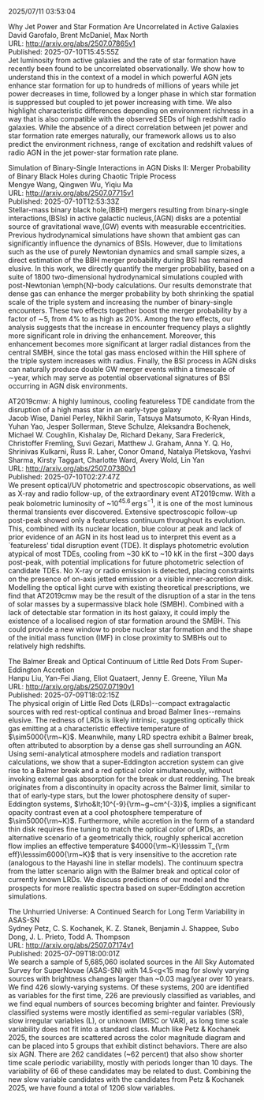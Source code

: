 2025/07/11 03:53:04  

Why Jet Power and Star Formation Are Uncorrelated in Active Galaxies  
David Garofalo, Brent McDaniel, Max North  
URL: http://arxiv.org/abs/2507.07865v1  
Published: 2025-07-10T15:45:55Z  
  Jet luminosity from active galaxies and the rate of star formation have recently been found to be uncorrelated observationally. We show how to understand this in the context of a model in which powerful AGN jets enhance star formation for up to hundreds of millions of years while jet power decreases in time, followed by a longer phase in which star formation is suppressed but coupled to jet power increasing with time. We also highlight characteristic differences depending on environment richness in a way that is also compatible with the observed SEDs of high redshift radio galaxies. While the absence of a direct correlation between jet power and star formation rate emerges naturally, our framework allows us to also predict the environment richness, range of excitation and redshift values of radio AGN in the jet power-star formation rate plane.   

Simulation of Binary-Single Interactions in AGN Disks II: Merger
  Probability of Binary Black Holes during Chaotic Triple Process  
Mengye Wang, Qingwen Wu, Yiqiu Ma  
URL: http://arxiv.org/abs/2507.07715v1  
Published: 2025-07-10T12:53:33Z  
  Stellar-mass binary black hole\,(BBH) mergers resulting from binary-single interactions\,(BSIs) in active galactic nucleus\,(AGN) disks are a potential source of gravitational wave\,(GW) events with measurable eccentricities. Previous hydrodynamical simulations have shown that ambient gas can significantly influence the dynamics of BSIs. However, due to limitations such as the use of purely Newtonian dynamics and small sample sizes, a direct estimation of the BBH merger probability during BSI has remained elusive. In this work, we directly quantify the merger probability, based on a suite of 1800 two-dimensional hydrodynamical simulations coupled with post-Newtonian \emph{N}-body calculations. Our results demonstrate that dense gas can enhance the merger probability by both shrinking the spatial scale of the triple system and increasing the number of binary-single encounters. These two effects together boost the merger probability by a factor of $\sim$5, from 4\% to as high as 20\%. Among the two effects, our analysis suggests that the increase in encounter frequency plays a slightly more significant role in driving the enhancement. Moreover, this enhancement becomes more significant at larger radial distances from the central SMBH, since the total gas mass enclosed within the Hill sphere of the triple system increases with radius. Finally, the BSI process in AGN disks can naturally produce double GW merger events within a timescale of $\sim$year, which may serve as potential observational signatures of BSI occurring in AGN disk environments.   

AT2019cmw: A highly luminous, cooling featureless TDE candidate from the
  disruption of a high mass star in an early-type galaxy  
Jacob Wise, Daniel Perley, Nikhil Sarin, Tatsuya Matsumoto, K-Ryan Hinds, Yuhan Yao, Jesper Sollerman, Steve Schulze, Aleksandra Bochenek, Michael W. Coughlin, Kishalay De, Richard Dekany, Sara Frederick, Christoffer Fremling, Suvi Gezari, Matthew J. Graham, Anna Y. Q. Ho, Shrinivas Kulkarni, Russ R. Laher, Conor Omand, Natalya Pletskova, Yashvi Sharma, Kirsty Taggart, Charlotte Ward, Avery Wold, Lin Yan  
URL: http://arxiv.org/abs/2507.07380v1  
Published: 2025-07-10T02:27:47Z  
  We present optical/UV photometric and spectroscopic observations, as well as X-ray and radio follow-up, of the extraordinary event AT2019cmw. With a peak bolometric luminosity of ~$\mathrm{10^{45.6}\,erg\,s^{-1}}$, it is one of the most luminous thermal transients ever discovered. Extensive spectroscopic follow-up post-peak showed only a featureless continuum throughout its evolution. This, combined with its nuclear location, blue colour at peak and lack of prior evidence of an AGN in its host lead us to interpret this event as a `featureless' tidal disruption event (TDE). It displays photometric evolution atypical of most TDEs, cooling from ~30 kK to ~10 kK in the first ~300 days post-peak, with potential implications for future photometric selection of candidate TDEs. No X-ray or radio emission is detected, placing constraints on the presence of on-axis jetted emission or a visible inner-accretion disk. Modelling the optical light curve with existing theoretical prescriptions, we find that AT2019cmw may be the result of the disruption of a star in the tens of solar masses by a supermassive black hole (SMBH). Combined with a lack of detectable star formation in its host galaxy, it could imply the existence of a localised region of star formation around the SMBH. This could provide a new window to probe nuclear star formation and the shape of the initial mass function (IMF) in close proximity to SMBHs out to relatively high redshifts.   

The Balmer Break and Optical Continuum of Little Red Dots From
  Super-Eddington Accretion  
Hanpu Liu, Yan-Fei Jiang, Eliot Quataert, Jenny E. Greene, Yilun Ma  
URL: http://arxiv.org/abs/2507.07190v1  
Published: 2025-07-09T18:02:15Z  
  The physical origin of Little Red Dots (LRDs)--compact extragalactic sources with red rest-optical continua and broad Balmer lines--remains elusive. The redness of LRDs is likely intrinsic, suggesting optically thick gas emitting at a characteristic effective temperature of $\sim5000{\rm~K}$. Meanwhile, many LRD spectra exhibit a Balmer break, often attributed to absorption by a dense gas shell surrounding an AGN. Using semi-analytical atmosphere models and radiation transport calculations, we show that a super-Eddington accretion system can give rise to a Balmer break and a red optical color simultaneously, without invoking external gas absorption for the break or dust reddening. The break originates from a discontinuity in opacity across the Balmer limit, similar to that of early-type stars, but the lower photosphere density of super-Eddington systems, $\rho&lt;10^{-9}{\rm~g~cm^{-3}}$, implies a significant opacity contrast even at a cool photosphere temperature of $\sim5000{\rm~K}$. Furthermore, while accretion in the form of a standard thin disk requires fine tuning to match the optical color of LRDs, an alternative scenario of a geometrically thick, roughly spherical accretion flow implies an effective temperature $4000{\rm~K}\lesssim T_{\rm eff}\lesssim6000{\rm~K}$ that is very insensitive to the accretion rate (analogous to the Hayashi line in stellar models). The continuum spectra from the latter scenario align with the Balmer break and optical color of currently known LRDs. We discuss predictions of our model and the prospects for more realistic spectra based on super-Eddington accretion simulations.   

The Unhurried Universe: A Continued Search for Long Term Variability in
  ASAS-SN  
Sydney Petz, C. S. Kochanek, K. Z. Stanek, Benjamin J. Shappee, Subo Dong, J. L. Prieto, Todd A. Thompson  
URL: http://arxiv.org/abs/2507.07174v1  
Published: 2025-07-09T18:00:01Z  
  We search a sample of 5,685,060 isolated sources in the All Sky Automated Survey for SuperNovae (ASAS-SN) with 14.5&lt;g&lt;15 mag for slowly varying sources with brightness changes larger than ~0.03 mag/year over 10 years. We find 426 slowly-varying systems. Of these systems, 200 are identified as variables for the first time, 226 are previously classified as variables, and we find equal numbers of sources becoming brighter and fainter. Previously classified systems were mostly identified as semi-regular variables (SR), slow irregular variables (L), or unknown (MISC or VAR), as long time scale variability does not fit into a standard class. Much like Petz &amp; Kochanek 2025, the sources are scattered across the color magnitude diagram and can be placed into 5 groups that exhibit distinct behaviors. There are also six AGN. There are 262 candidates (~62 percent) that also show shorter time scale periodic variability, mostly with periods longer than 10 days. The variability of 66 of these candidates may be related to dust. Combining the new slow variable candidates with the candidates from Petz &amp; Kochanek 2025, we have found a total of 1206 slow variables.   


